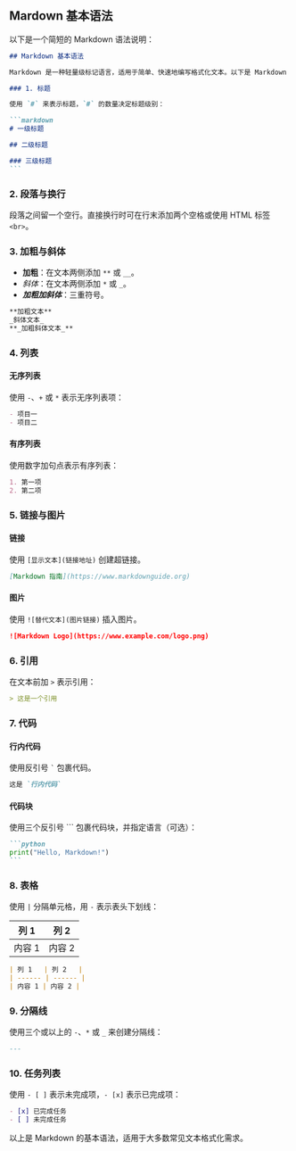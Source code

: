 ## Mardown 基本语法

以下是一个简短的 Markdown 语法说明：

````markdown
## Markdown 基本语法

Markdown 是一种轻量级标记语言，适用于简单、快速地编写格式化文本。以下是 Markdown 的基本语法。

### 1. 标题

使用 `#` 来表示标题，`#` 的数量决定标题级别：

```markdown
# 一级标题

## 二级标题

### 三级标题
```
````

### 2. 段落与换行

段落之间留一个空行。直接换行时可在行末添加两个空格或使用 HTML 标签 `<br>`。

### 3. 加粗与斜体

- **加粗**：在文本两侧添加 `**` 或 `__`。
- _斜体_：在文本两侧添加 `*` 或 `_`。
- **_加粗加斜体_**：三重符号。

```markdown
**加粗文本**
_斜体文本_
**_加粗斜体文本_**
```

### 4. 列表

#### 无序列表

使用 `-`、`+` 或 `*` 表示无序列表项：

```markdown
- 项目一
- 项目二
```

#### 有序列表

使用数字加句点表示有序列表：

```markdown
1. 第一项
2. 第二项
```

### 5. 链接与图片

#### 链接

使用 `[显示文本](链接地址)` 创建超链接。

```markdown
[Markdown 指南](https://www.markdownguide.org)
```

#### 图片

使用 `![替代文本](图片链接)` 插入图片。

```markdown
![Markdown Logo](https://www.example.com/logo.png)
```

### 6. 引用

在文本前加 `>` 表示引用：

```markdown
> 这是一个引用
```

### 7. 代码

#### 行内代码

使用反引号 `` ` `` 包裹代码。

```markdown
这是 `行内代码`
```

#### 代码块

使用三个反引号 ``` 包裹代码块，并指定语言（可选）：

````markdown
```python
print("Hello, Markdown!")
```
````

### 8. 表格

使用 `|` 分隔单元格，用 `-` 表示表头下划线：

| 列 1   | 列 2   |
| ------ | ------ |
| 内容 1 | 内容 2 |

```markdown
| 列 1   | 列 2   |
| ------ | ------ |
| 内容 1 | 内容 2 |
```

### 9. 分隔线

使用三个或以上的 `-`、`*` 或 `_` 来创建分隔线：

```markdown
---
```

### 10. 任务列表

使用 `- [ ]` 表示未完成项，`- [x]` 表示已完成项：

```markdown
- [x] 已完成任务
- [ ] 未完成任务
```

以上是 Markdown 的基本语法，适用于大多数常见文本格式化需求。
